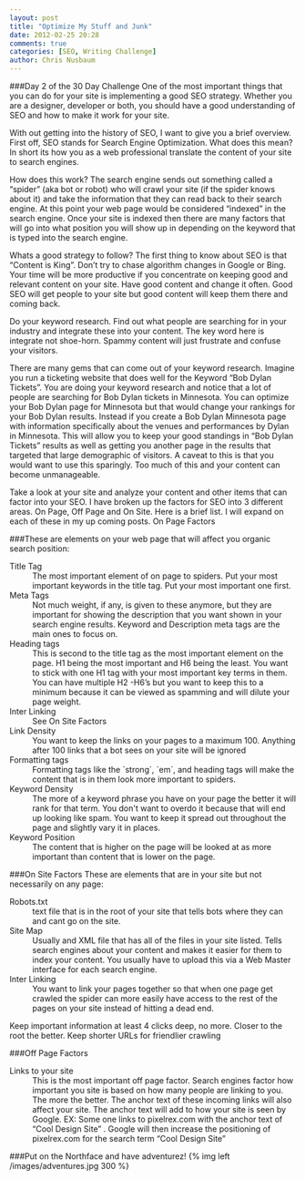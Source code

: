 ```yaml
---
layout: post
title: "Optimize My Stuff and Junk"
date: 2012-02-25 20:28
comments: true
categories: [SEO, Writing Challenge]
author: Chris Nusbaum
---
```

###Day 2 of the 30 Day Challenge
One of the most important things that you can do for your site is implementing  a good SEO strategy. Whether you are a designer, developer or both, you should have a good understanding of SEO and how to make it work for your site.

With out getting into the history of SEO, I want to give you a brief overview. First off, SEO stands for Search Engine Optimization. What does this mean? In short its how you as a web professional translate the content of your site to search engines. 

How does this work? The search engine sends out something called a “spider” (aka bot or robot) who will crawl your site (if the spider knows about it) and take the information that they can read back to their search engine. At this point your web page would be considered “indexed” in the search engine. Once your site is indexed then there are many factors that will go into what position you will show up in depending on the keyword that is typed into the search engine.

Whats a good strategy to follow? The first thing to know about SEO is that “Content is King”. Don’t try to chase algorithm changes in Google or Bing. Your time will be more productive if you concentrate on keeping good and relevant content on your site. Have good content and change it often. Good SEO will get people to your site but good content will keep them there and coming back. 

Do your keyword research. Find out what people are searching for in your industry and integrate these into your content. The key word here is integrate not shoe-horn. Spammy content will just frustrate and confuse your visitors.

There are many gems that can come out of your keyword research. Imagine you run a ticketing website that does well for the Keyword “Bob Dylan Tickets”. You are doing your keyword research and notice that a lot of people are searching for Bob Dylan tickets in Minnesota. You can optimize your Bob Dylan page for Minnesota but that would change your rankings for your Bob Dylan results. Instead if you create a Bob Dylan Minnesota page with information specifically about the venues and performances by Dylan in Minnesota. This will allow you to keep your good standings in “Bob Dylan Tickets” results as well as getting you another page in the results that targeted that large demographic of visitors. A caveat to this is that you would want to use this sparingly. Too much of this and your content can become unmanageable.

Take a look at your site and analyze your content and other items that can factor into your SEO. I have broken up the factors for SEO into 3 different areas. On Page, Off Page and On Site. Here is a brief list. I will expand on each of these in my up coming posts.
On Page Factors

###These are elements on your web page that will affect you organic search position:
<dl>
	<dt>Title Tag</dt>
	<dd>The most important element of on page to spiders. Put your most important keywords in the title tag. Put your most important one first.</dd>
	<dt>Meta Tags</dt>
	<dd>Not much weight, if any, is given to these anymore, but they are important for showing the description that you want shown in your search engine results. Keyword and Description meta tags are the main ones to focus on.</dd>
	<dt>Heading tags</dt>
	<dd>This is second to the title tag as the most important element on the page. H1 being the most important and H6 being the least. You want to stick with one H1 tag with your most important key terms in them. You can have multiple H2 -H6’s but you want to keep this to a minimum because it can be viewed as spamming and will dilute your page weight.</dd>
	<dt>Inter Linking</dt>
	<dd>See On Site Factors</dd>
	<dt>Link Density</dt>
	<dd>You want to keep the links on your pages to a maximum 100. Anything after 100 links that a bot sees on your site will be ignored</dd>
	<dt>Formatting tags</dt>
	<dd>Formatting tags like the `strong`, `em`, and heading tags will make the content that is in them look more important to spiders.</dd>
	<dt>Keyword Density</dt>
	<dd>The more of a keyword phrase you have on your page the better it will rank for that term. You don't want to overdo it because that will end up looking like spam. You want to keep it spread out throughout the page and slightly vary it in places.</dd>
	<dt>Keyword Position</dt>
	<dd>The content that is higher on the page will be looked at as more important than content that is lower on the page.</dd>
</dl>

###On Site Factors
These are elements that are in your site but not necessarily on any page:
<dl>
	<dt>Robots.txt</dt>
	<dd>text file that is in the root of your site that tells bots where they can and cant go on the site.</dd>
	<dt>Site Map </dt>
	<dd>Usually and XML file that has all of the files in your site listed. Tells search engines about your content and makes it easier for them to index your content. You usually have to upload this via a Web Master interface for each search engine.</dd>
	<dt>Inter Linking</dt>
	<dd>You want to link your pages together so that when one page get crawled the spider can more easily have access to the rest of the pages on your site instead of hitting a dead end. </dd>
</dl>
Keep important information at least 4 clicks deep, no more. Closer to the root the better. 
Keep shorter URLs for friendlier crawling

###Off Page Factors
<dl>
	<dt>Links to your site</dt>
	<dd>This is the most important off page factor. Search engines factor how important you site is based on how many people are linking to you. The more the better. The anchor text of these incoming links will also affect your site. The anchor text will add to how your site is seen by Google.
	EX: Some one links to pixelrex.com with the anchor text of “Cool Design Site” . Google will then increase the positioning of pixelrex.com for the search term “Cool Design Site”</dd>
</dl>

###Put on the Northface and have adventurez!
{% img left /images/adventures.jpg 300 %}
